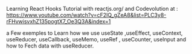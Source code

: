 Learning React Hooks Tutorial with reactjs.org/ and Codevolution at : https://www.youtube.com/watch?v=cF2lQ_gZeA8&list=PLC3y8-rFHvwisvxhZ135pogtX7_Oe3Q3A&index=1

a Few exemples to Learn how we use useState ,useEffect, useContext, useReducer, useCallback, useMemo, useRef , useCounter, useInput and how to Fech data with useReducer.